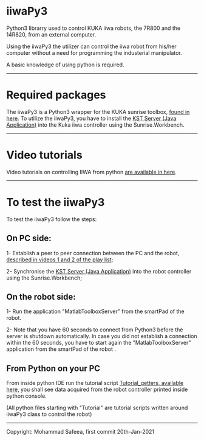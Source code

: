 

# iiwaPy3

Python3 librarry used to control KUKA iiwa robots, the 7R800 and the 14R820, from an external computer.

Using the iiwaPy3 the utilizer can control the iiwa robot from his/her computer without a need for programming  the industerial manipulator.

A basic knowledge of using python is required.


--------------------------------------

# Required packages

The iiwaPy3 is a Python3 wrapper for the KUKA sunrise toolbox, [found in here](https://github.com/Modi1987/KST-Kuka-Sunrise-Toolbox).
To utilize the iiwaPy3, you have to install the [KST Server (Java Application)](https://github.com/Modi1987/KST-Kuka-Sunrise-Toolbox/tree/master/KUKA_Sunrise_server_source_code) into the Kuka iiwa controller using the Sunrise.Workbench.


--------------------------------------

# Video tutorials

Video tutorials on controlling IIWA from python [are available in here](https://www.youtube.com/watch?v=QkUe8JIs63A&list=PLz558OYgHuZdRoxkqQ-M9LOdksZnEWbKq&index=2&t=0s).


--------------------------------------

# To test the iiwaPy3

To test the iiwaPy3 follow the steps:

## On PC side:
1- Establish a peer to peer connection between the PC and the robot, [described in videos 1 and 2 of the play list](https://www.youtube.com/playlist?list=PLz558OYgHuZd-Gc2-OryITKEXefAmrvae);

2- Synchronise the [KST Server (Java Application)](https://github.com/Modi1987/KST-Kuka-Sunrise-Toolbox/tree/master/KUKA_Sunrise_server_source_code) into the robot controller using the Sunrise.Workbench;

## On the robot side:
1- Run the application "MatlabToolboxServer" from the smartPad of the robot.

2- Note that you have 60 seconds to connect from Python3 before the server is shutdown automatically. In case you did not establish a connection within the 60 seconds, you have to start again the "MatlabToolboxServer" application from the smartPad of the robot .

## From Python on your PC
From inside python IDE run the tutorial script [Tutorial_getters, available here](https://github.com/Modi1987/iiwaPy/blob/master/python_client/Tutorial_getters.py), you shall see data acquired from the robot controller printed inside python console.

(All python files starting with "Tutorial" are tutorial scripts written around iiwaPy3 class to control the robot)


--------------------------------------

Copyright: Mohammad Safeea, first commit 20th-Jan-2021

